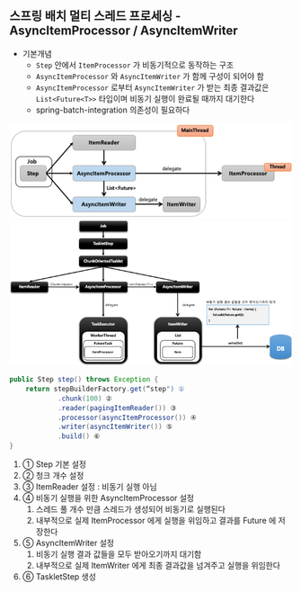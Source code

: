 ## 스프링 배치 멀티 스레드 프로세싱 - AsyncItemProcessor / AsyncItemWriter

- 기본개념
  - `Step` 안에서 `ItemProcessor` 가 비동기적으로 동작하는 구조
  - `AsyncItemProcessor` 와  `AsyncItemWriter` 가 함께 구성이 되어야 함
  - `AsyncItemProcessor` 로부터 `AsyncItemWriter` 가 받는 최종 결과값은 `List<Future<T>>` 타입이며 비동기 실행이 완료될 때까지 대기한다
  - spring-batch-integration 의존성이 필요하다

<img src="../../images/section12/async.png" alt="async">

<img src="../../images/section12/flow.png" alt="flow">


```java
public Step step() throws Exception {
	return stepBuilderFactory.get(“step") ①
            .chunk(100) ②
            .reader(pagingItemReader()) ③
            .processor(asyncItemProcessor()) ④
            .writer(asyncItemWriter()) ⑤
            .build() ⑥
}
```
1. ① Step 기본 설정
2. ② 청크 개수 설정
3. ③ ItemReader 설정 : 비동기 실행 아님
4. ④ 비동기 실행을 위한 AsyncItemProcessor 설정
   1. 스레드 풀 개수 만큼 스레드가 생성되어 비동기로 실행된다
   2. 내부적으로 실제 ItemProcessor 에게 실행을 위임하고 결과를 Future 에 저장한다
5. ⑤ AsyncItemWriter 설정
   1. 비동기 실행 결과 값들을 모두 받아오기까지 대기함
   2. 내부적으로 실제 ItemWriter 에게 최종 결과값을 넘겨주고 실행을 위임한다
6. ⑥ TaskletStep 생성
